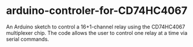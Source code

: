 # arduino-controler-for-CD74HC4067
An Arduino sketch to control a 16+1-channel relay using the CD74HC4067 multiplexer chip. The code allows the user to control one relay at a time via serial commands.
